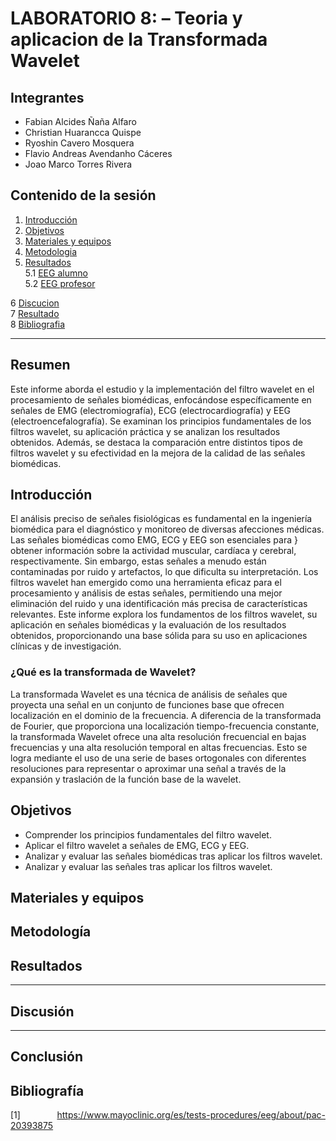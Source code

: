 # LABORATORIO 8: – Teoria y aplicacion de la Transformada Wavelet
## Integrantes
- Fabian Alcides Ñaña Alfaro
- Christian Huarancca Quispe
- Ryoshin Cavero Mosquera
- Flavio Andreas Avendanho Cáceres
- Joao Marco Torres Rivera

## Contenido de la sesión

1. [Introducción](#id1)
2. [Objetivos](#id2)
3. [Materiales y equipos](#id3)
4. [Metodologia](#id4)
5. [Resultados](#id5)  
   5.1 [EEG alumno](#id6)  
   5.2 [EEG profesor](#id7)
   
6 [Discucion](#id8)  
7 [Resultado](#id9)  
8 [Bibliografia](#id10)
***

<p style="text-align: justify;">  

## Resumen 

Este informe aborda el estudio y la implementación del filtro wavelet en el procesamiento de señales biomédicas, 
enfocándose específicamente en señales de EMG (electromiografía), ECG (electrocardiografía) y EEG 
(electroencefalografía). Se examinan los principios fundamentales de los filtros wavelet, su aplicación práctica 
y se analizan los resultados obtenidos. Además, se destaca la comparación entre distintos tipos de filtros wavelet 
y su efectividad en la mejora de la calidad de las señales biomédicas.

## Introducción <a name="id1"></a>

   El análisis preciso de señales fisiológicas es fundamental en la ingeniería biomédica para el diagnóstico y 
   monitoreo de diversas afecciones médicas. Las señales biomédicas como EMG, ECG y EEG son esenciales para }
   obtener información sobre la actividad muscular, cardíaca y cerebral, respectivamente. Sin embargo, estas 
   señales a menudo están contaminadas por ruido y artefactos, lo que dificulta su interpretación. Los filtros 
   wavelet han emergido como una herramienta eficaz para el procesamiento y análisis de estas señales, permitiendo 
   una mejor eliminación del ruido y una identificación más precisa de características relevantes. Este informe 
   explora los fundamentos de los filtros wavelet, su aplicación en señales biomédicas y la evaluación de los 
   resultados obtenidos, proporcionando una base sólida para su uso en aplicaciones clínicas y de investigación.

   ### ¿Qué es la transformada de Wavelet?   
   
   La transformada Wavelet es una técnica de análisis de señales que proyecta una señal en un conjunto de funciones 
   base que ofrecen localización en el dominio de la frecuencia. A diferencia de la transformada de Fourier, que 
   proporciona una localización tiempo-frecuencia constante, la transformada Wavelet ofrece una alta resolución 
   frecuencial en bajas frecuencias y una alta resolución temporal en altas frecuencias. Esto se logra mediante 
   el uso de una serie de bases ortogonales con diferentes resoluciones para representar o aproximar una señal a 
   través de la expansión y traslación de la función base de la wavelet.
 
## Objetivos <a name="id2"></a>
* Comprender los principios fundamentales del filtro wavelet.
* Aplicar el filtro wavelet a señales de EMG, ECG y EEG.
* Analizar y evaluar las señales biomédicas tras aplicar los filtros wavelet.
* Analizar y evaluar las señales tras aplicar los filtros wavelet.

## Materiales y equipos <a name="id3"></a>


## Metodología <a name="id4"></a>


## Resultados <a name="id5"></a>
***


<div align="justify">

## Discusión <a name="id8"></a>
***


## Conclusión <a name="id9"></a>



## Bibliografía<a name="id10"></a>

[1] https://www.mayoclinic.org/es/tests-procedures/eeg/about/pac-20393875


